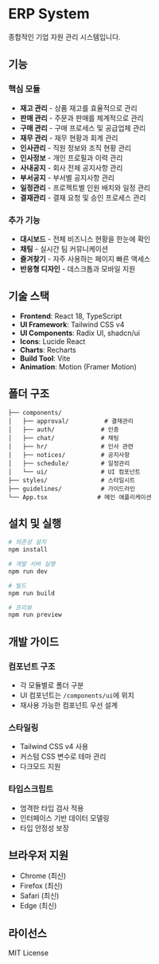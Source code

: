 # ERP System

종합적인 기업 자원 관리 시스템입니다.

## 기능

### 핵심 모듈
- **재고 관리** - 상품 재고를 효율적으로 관리
- **판매 관리** - 주문과 판매를 체계적으로 관리
- **구매 관리** - 구매 프로세스 및 공급업체 관리
- **재무 관리** - 재무 현황과 회계 관리
- **인사관리** - 직원 정보와 조직 현황 관리
- **인사정보** - 개인 프로필과 이력 관리
- **사내공지** - 회사 전체 공지사항 관리
- **부서공지** - 부서별 공지사항 관리
- **일정관리** - 프로젝트별 인원 배치와 일정 관리
- **결재관리** - 결재 요청 및 승인 프로세스 관리

### 추가 기능
- **대시보드** - 전체 비즈니스 현황을 한눈에 확인
- **채팅** - 실시간 팀 커뮤니케이션
- **즐겨찾기** - 자주 사용하는 페이지 빠른 액세스
- **반응형 디자인** - 데스크톱과 모바일 지원

## 기술 스택

- **Frontend**: React 18, TypeScript
- **UI Framework**: Tailwind CSS v4
- **UI Components**: Radix UI, shadcn/ui
- **Icons**: Lucide React
- **Charts**: Recharts
- **Build Tool**: Vite
- **Animation**: Motion (Framer Motion)

## 폴더 구조

```
├── components/
│   ├── approval/          # 결재관리
│   ├── auth/             # 인증
│   ├── chat/             # 채팅
│   ├── hr/               # 인사 관련
│   ├── notices/          # 공지사항
│   ├── schedule/         # 일정관리
│   └── ui/               # UI 컴포넌트
├── styles/               # 스타일시트
├── guidelines/           # 가이드라인
└── App.tsx              # 메인 애플리케이션
```

## 설치 및 실행

```bash
# 의존성 설치
npm install

# 개발 서버 실행
npm run dev

# 빌드
npm run build

# 프리뷰
npm run preview
```

## 개발 가이드

### 컴포넌트 구조
- 각 모듈별로 폴더 구분
- UI 컴포넌트는 `/components/ui`에 위치
- 재사용 가능한 컴포넌트 우선 설계

### 스타일링
- Tailwind CSS v4 사용
- 커스텀 CSS 변수로 테마 관리
- 다크모드 지원

### 타입스크립트
- 엄격한 타입 검사 적용
- 인터페이스 기반 데이터 모델링
- 타입 안정성 보장

## 브라우저 지원

- Chrome (최신)
- Firefox (최신)
- Safari (최신)
- Edge (최신)

## 라이선스

MIT License
